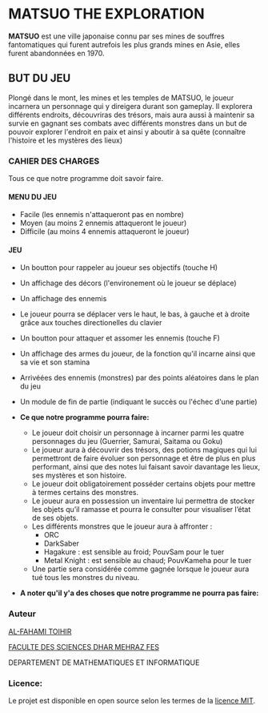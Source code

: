 # MATSUO THE EXPLORATION

**MATSUO** est une ville japonaise connu par ses mines de souffres fantomatiques qui furent autrefois les
 plus grands mines en Asie, elles furent abandonnées en 1970.

## BUT DU JEU
Plongé dans le mont, les mines et les temples de MATSUO, le joueur incarnera un personnage qui y direigera durant
son gameplay. Il explorera différents endroits, découvriras des trésors, mais aura aussi à maintenir sa survie en 
gagnant ses combats avec différents monstres dans un but de pouvoir explorer l'endroit en paix et ainsi y aboutir 
à sa quête (connaître l'histoire et les mystères des lieux)

### CAHIER DES CHARGES
Tous ce que notre programme doit savoir faire.

#### MENU DU JEU
  * Facile (les ennemis n'attaqueront pas en nombre)
  * Moyen (au moins 2 ennemis attaqueront le joueur)
  * Difficile (au moins 4 ennemis attaqueront le joueur)

#### JEU
  * Un boutton pour rappeler au joueur ses objectifs (touche H)
  * Un affichage des décors (l'environement où le joueur se déplace)
  * Un affichage des ennemis
  * Le joueur pourra se déplacer vers le haut, le bas, à gauche et à droite grâce aux touches directionelles du
  clavier
  * Un boutton pour attaquer et assomer les ennemis (touche F)
  * Un affichage des armes du joueur, de la fonction qu'il incarne ainsi que sa vie et son stamina
  * Arrivéées des ennemis (monstres) par des points aléatoires dans le plan du jeu
  * Un module de fin de partie (indiquant le succès ou l'échec d'une partie)
  
  * __Ce que notre programme pourra faire:__
       * Le joueur doit choisir un personnage à incarner parmi les quatre personnages du jeu (Guerrier, Samurai, Saitama ou
       Goku)
       * Le joueur aura à découvrir des trésors, des potions magiques qui  lui permettront de faire évoluer son personnage
       et être de plus en plus performant, ainsi que des notes lui faisant savoir davantage les lieux, ses mystères et son
       histoire.
       * Le joueur doit obligatoirement posséder  certains objets pour mettre à termes certains des monstres.
       * Le joueur aura en possession un inventaire lui permettra de stocker les objets qu’il ramasse et pourra le consulter
       pour visualiser l’état de ses objets.
       * Les différents monstres que le joueur aura à affronter : 
          * ORC 
          * DarkSaber 
          * Hagakure : est sensible au froid; PouvSam pour le tuer
          * Metal Knight : est sensible au chaud; PouvKameha pour le tuer
       * Une partie sera considérée comme gagnée  lorsque le joueur aura tué tous les monstres du niveau.
* __A noter qu'il y'a des choses que notre programme ne pourra pas faire:__<br>
 
 ### Auteur
 [AL-FAHAMI TOIHIR](https://alfahami.github.io/ "Fahmi's resume and protfolio page")
 
 [FACULTE DES SCIENCES DHAR MEHRAZ FES](http://www.fsdmfes.ac.ma/ "Site officiel")
 
 DEPARTEMENT DE MATHEMATIQUES ET INFORMATIQUE
 
 ### Licence: 
 Le projet est disponible en open source selon les termes de la [licence MIT](https://opensource.org/licenses/MIT).
 
